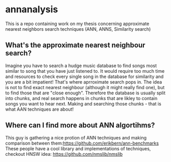 # annanalysis
This is a repo containing work on my thesis concerning approximate nearest neighbors search techniques (ANN, ANNS, Similarity search)

## What's the approximate nearest neighbour search?

Imagine you have to search a hudge music database to find songs most similar to song that you have just listened to.
It would require too much time and resources to check every single song in the database for similarity and you are a bit impatient!
That's where aprroximate search pops in. 
The idea is not to find exact nearest neighbour (although it might really find one), but to find those that are "close enough".
Therefore the database is usually  split into chunks, and real search happens in chunks that are likley to contain songs you want to hear next.
Making and searching those chunks - that is what AAN techniques are about!

## Where can I find more about ANN algortihms?
This guy is gathering a nice protion of ANN techniques and making comparison between them:https://github.com/erikbern/ann-benchmarks
These people have a cool library and implementations of techniques, checkout HNSW idea: https://github.com/nmslib/nmslib



